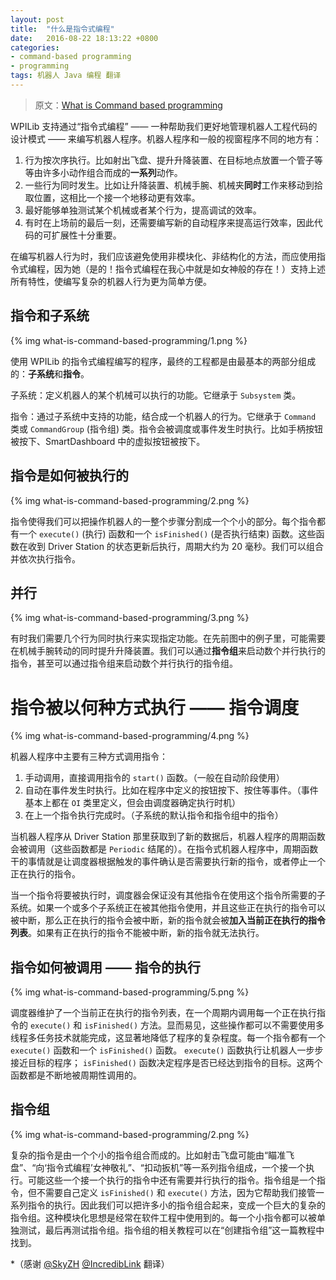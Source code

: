 ```yaml
---		
layout: post		
title:  "什么是指令式编程"		
date:   2016-08-22 18:13:22 +0800		
categories:
- command-based programming
- programming
tags: 机器人 Java 编程 翻译
---
```


> 原文：[What is Command based programming](http://wpilib.screenstepslive.com/s/4485/m/13809/l/599732-what-is-command-based-programming)

WPILib 支持通过“指令式编程” —— 一种帮助我们更好地管理机器人工程代码的设计模式 —— 来编写机器人程序。机器人程序和一般的视窗程序不同的地方有：

1. 行为按次序执行。比如射出飞盘、提升升降装置、在目标地点放置一个管子等等由许多小动作组合而成的**一系列**动作。
2. 一些行为同时发生。比如让升降装置、机械手腕、机械夹**同时**工作来移动到拾取位置，这相比一个接一个地移动更有效率。
3. 最好能够单独测试某个机械或者某个行为，提高调试的效率。
4. 有时在上场前的最后一刻，还需要编写新的自动程序来提高运行效率，因此代码的可扩展性十分重要。

在编写机器人行为时，我们应该避免使用非模块化、非结构化的方法，而应使用指令式编程，因为她（是的！指令式编程在我心中就是如女神般的存在！）支持上述所有特性，使编写复杂的机器人行为更为简单方便。

## 指令和子系统

{% img what-is-command-based-programming/1.png %}

使用 WPILib 的指令式编程编写的程序，最终的工程都是由最基本的两部分组成的：**子系统**和**指令**。

子系统：定义机器人的某个机械可以执行的功能。它继承于 `Subsystem` 类。

指令：通过子系统中支持的功能，结合成一个机器人的行为。它继承于 `Command` 类或 `CommandGroup` (指令组) 类。指令会被调度或事件发生时执行。比如手柄按钮被按下、SmartDashboard 中的虚拟按钮被按下。

## 指令是如何被执行的

{% img what-is-command-based-programming/2.png %}

指令使得我们可以把操作机器人的一整个步骤分割成一个个小的部分。每个指令都有一个 `execute()` (执行) 函数和一个 `isFinished()` (是否执行结束) 函数。这些函数在收到 Driver Station 的状态更新后执行，周期大约为 20 毫秒。我们可以组合并依次执行指令。

## 并行

{% img what-is-command-based-programming/3.png %}

有时我们需要几个行为同时执行来实现指定功能。在先前图中的例子里，可能需要在机械手腕转动的同时提升升降装置。我们可以通过**指令组**来启动数个并行执行的指令，甚至可以通过指令组来启动数个并行执行的指令组。

# 指令被以何种方式执行 —— 指令调度

{% img what-is-command-based-programming/4.png %}

机器人程序中主要有三种方式调用指令：

1. 手动调用，直接调用指令的 `start()` 函数。（一般在自动阶段使用）
2. 自动在事件发生时执行。比如在程序中定义的按钮按下、按住等事件。（事件基本上都在 `OI` 类里定义，但会由调度器确定执行时机）
3. 在上一个指令执行完成时。（子系统的默认指令和指令组中的指令）

当机器人程序从 Driver Station 那里获取到了新的数据后，机器人程序的周期函数会被调用（这些函数都是 `Periodic` 结尾的）。在指令式机器人程序中，周期函数干的事情就是让调度器根据触发的事件确认是否需要执行新的指令，或者停止一个正在执行的指令。

当一个指令将要被执行时，调度器会保证没有其他指令在使用这个指令所需要的子系统。如果一个或多个子系统正在被其他指令使用，并且这些正在执行的指令可以被中断，那么正在执行的指令会被中断，新的指令就会被**加入当前正在执行的指令列表**。如果有正在执行的指令不能被中断，新的指令就无法执行。

## 指令如何被调用 —— 指令的执行

{% img what-is-command-based-programming/5.png %}

调度器维护了一个当前正在执行的指令列表，在一个周期内调用每一个正在执行指令的 `execute()` 和 `isFinished()` 方法。显而易见，这些操作都可以不需要使用多线程多任务技术就能完成，这显著地降低了程序的复杂程度。每一个指令都有一个 `execute()` 函数和一个 `isFinished()` 函数。 `execute()` 函数执行让机器人一步步接近目标的程序； `isFinished()` 函数决定程序是否已经达到指令的目标。这两个函数都是不断地被周期性调用的。

## 指令组

{% img what-is-command-based-programming/2.png %}

复杂的指令是由一个个小的指令组合而成的。比如射击飞盘可能由“瞄准飞盘”、“向‘指令式编程’女神敬礼”、“扣动扳机”等一系列指令组成，一个接一个执行。可能这些一个接一个执行的指令中还有需要并行执行的指令。指令组是一个指令，但不需要自己定义 `isFinished()` 和 `execute()` 方法，因为它帮助我们接管一系列指令的执行。因此我们可以把许多小的指令组合起来，变成一个巨大的复杂的指令组。这种模块化思想是经常在软件工程中使用到的。每一个小指令都可以被单独测试，最后再测试指令组。指令组的相关教程可以在“创建指令组”这一篇教程中找到。

*（感谢 [@SkyZH](https://github.com/SkyZH) [@IncredibLink](https://github.com/incrediblink/) 翻译）
